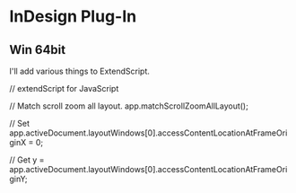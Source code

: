 # InDesign Plug-In
## Win 64bit

I'll add various things to ExtendScript.

// extendScript for JavaScript

// Match scroll zoom all layout.
app.matchScrollZoomAllLayout();

 // Set
app.activeDocument.layoutWindows[0].accessContentLocationAtFrameOriginX = 0;

 // Get
y = app.activeDocument.layoutWindows[0].accessContentLocationAtFrameOriginY;

